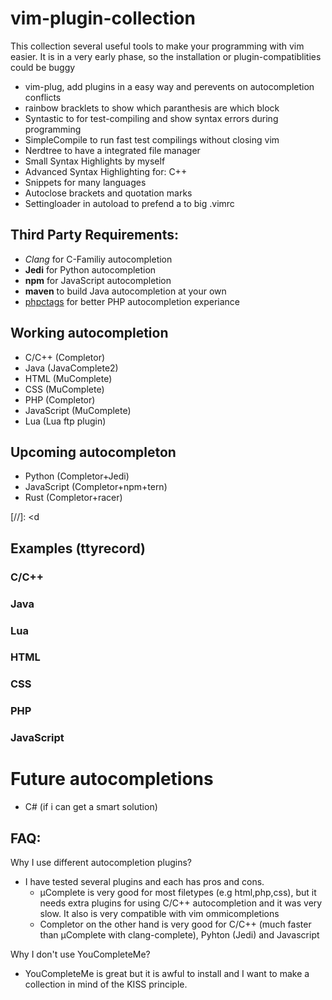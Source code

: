 # vim-plugin-collection

This collection several useful tools to make your programming with vim easier.
It is in a very early phase, so the installation or plugin-compatiblities could be buggy

* vim-plug, add plugins in a easy way and perevents on autocompletion conflicts
* rainbow bracklets to show which paranthesis are which block 
* Syntastic to for test-compiling and show syntax errors during programming
* SimpleCompile to run fast test compilings without closing vim
* Nerdtree to have a integrated file manager 
* Small Syntax Highlights by myself
* Advanced Syntax Highlighting for: C++
* Snippets for many languages 
* Autoclose brackets and quotation marks
* Settingloader in autoload to prefend a to big .vimrc


## Third Party Requirements:
* _Clang_ for C-Familiy autocompletion
* __Jedi__ for Python autocompletion
* __npm__ for JavaScript autocompletion 
* __maven__ to build Java autocompletion at your own
* [phpctags](https://github.com/vim-php/phpctags) for better PHP autocompletion experiance

## Working autocompletion

* C/C++ (Completor) 
* Java (JavaComplete2)
* HTML (MuComplete)
* CSS (MuComplete)
* PHP (Completor)
* JavaScript (MuComplete)
* Lua (Lua ftp plugin)

## Upcoming autocompleton

* Python (Completor+Jedi)
* JavaScript (Completor+npm+tern)
* Rust (Completor+racer)

[//]: <d

## Examples (ttyrecord)

### C/C++

### Java

### Lua

### HTML

### CSS

### PHP

### JavaScript

>

# Future autocompletions

* C# (if i can get a smart solution)


## FAQ:

Why I use different autocompletion plugins?
* I have tested several plugins and each has pros and cons.
  * µComplete is very good for most filetypes (e.g html,php,css), but it needs extra plugins for using C/C++ autocompletion and it was very slow. It also is very compatible with vim ommicompletions
  * Completor on the other hand is very good for C/C++ (much faster than µComplete with clang-complete), Pyhton (Jedi) and Javascript

Why I don't use YouCompleteMe?
* YouCompleteMe is great but it is awful to install and I want to make a collection in mind of the KISS principle.



